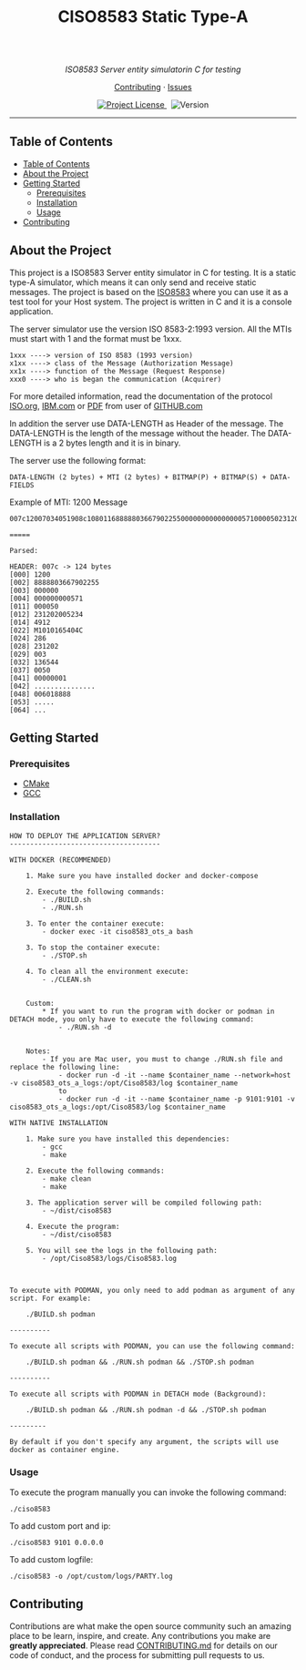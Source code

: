 <h1 align="center">CISO8583 Static Type-A</h1>
<br>
<br>

<p align="center">
  <i>ISO8583 Server entity simulatorin C for testing</i>
</p>

<p align="center">
  <a href="./CONTRIBUTING.md">Contributing</a>
  ·
  <a href="https://github.com/ZhengLinLei/Kronus.py/issues">Issues</a>
</p>

<p align="center">
  <a href="https://opensource.org/licenses/Apache-2.0">
    <img src="https://img.shields.io/badge/License-Apache%202.0-blue.svg" alt="Project License" />
  </a>&nbsp;
  <a>
    <img src="https://img.shields.io/badge/version-S.A-brightgreen" alt="Version" />
  </a>
</p>

<hr>

## Table of Contents

- [Table of Contents](#table-of-contents)
- [About the Project](#about-the-project)
- [Getting Started](#getting-started)
    - [Prerequisites](#prerequisites)
    - [Installation](#installation)
    - [Usage](#usage)
- [Contributing](#contributing)

## About the Project

This project is a ISO8583 Server entity simulator in C for testing. It is a static type-A simulator, which means it can only send and receive static messages. The project is based on the [ISO8583](https://en.wikipedia.org/wiki/ISO_8583) where you can use it as a test tool for your Host system. The project is written in C and it is a console application.

The server simulator use the version ISO 8583-2:1993 version. All the MTIs must start with 1 and the format must be 1xxx.
```
1xxx ----> version of ISO 8583 (1993 version)
x1xx ----> class of the Message (Authorization Message)
xx1x ----> function of the Message (Request Response)
xxx0 ----> who is began the communication (Acquirer)
```

For more detailed information, read the documentation of the protocol [ISO.org](https://www.iso.org/obp/ui/#iso:std:iso:8583:-1:ed-1:v1:en), [IBM.com](https://www.ibm.com/docs/en/integration-bus/10.0?topic=formats-iso8583-messaging-standard) or [PDF](https://github.com/moov-io/iso8583/blob/master/docs/iso8583.pdf) from user of [GITHUB.com](https://github.com/moov-io/iso8583)

In addition the server use DATA-LENGTH as Header of the message. The DATA-LENGTH is the length of the message without the header. The DATA-LENGTH is a 2 bytes length and it is in binary. 

The server use the following format:
```
DATA-LENGTH (2 bytes) + MTI (2 bytes) + BITMAP(P) + BITMAP(S) + DATA-FIELDS
```

Example of MTI: 1200 Message
```
007c12007034051908c1080116888880366790225500000000000000057100005023120200523449124d313031303136353430344302862312020003061365443030353020202020202020203030303030303031202020202020202020202020202020000930303630313838383801020000020000001787b59700000000

===== 

Parsed:

HEADER: 007c -> 124 bytes
[000] 1200
[002] 8888803667902255
[003] 000000
[004] 000000000571
[011] 000050
[012] 231202005234
[014] 4912
[022] M1010165404C
[024] 286
[028] 231202
[029] 003
[032] 136544
[037] 0050        
[041] 00000001
[042] ...............
[048] 006018888
[053] .....
[064] ...
```

## Getting Started

### Prerequisites

- [CMake](https://cmake.org/download/)
- [GCC](https://gcc.gnu.org/install/index.html)

### Installation

```log
HOW TO DEPLOY THE APPLICATION SERVER?
-------------------------------------

WITH DOCKER (RECOMMENDED)

    1. Make sure you have installed docker and docker-compose

    2. Execute the following commands:
        - ./BUILD.sh
        - ./RUN.sh

    3. To enter the container execute:
        - docker exec -it ciso8583_ots_a bash

    3. To stop the container execute:
        - ./STOP.sh

    4. To clean all the environment execute:
        - ./CLEAN.sh

    
    Custom:
        * If you want to run the program with docker or podman in DETACH mode, you only have to execute the following command:
            - ./RUN.sh -d


    Notes:
        - If you are Mac user, you must to change ./RUN.sh file and replace the following line:
            - docker run -d -it --name $container_name --network=host -v ciso8583_ots_a_logs:/opt/Ciso8583/log $container_name
            to
            - docker run -d -it --name $container_name -p 9101:9101 -v ciso8583_ots_a_logs:/opt/Ciso8583/log $container_name

WITH NATIVE INSTALLATION

    1. Make sure you have installed this dependencies:
        - gcc
        - make

    2. Execute the following commands:
        - make clean
        - make

    3. The application server will be compiled following path:
        - ~/dist/ciso8583

    4. Execute the program:
        - ~/dist/ciso8583

    5. You will see the logs in the following path:
        - /opt/Ciso8583/logs/Ciso8583.log



To execute with PODMAN, you only need to add podman as argument of any script. For example:

    ./BUILD.sh podman

----------

To execute all scripts with PODMAN, you can use the following command:

    ./BUILD.sh podman && ./RUN.sh podman && ./STOP.sh podman

----------

To execute all scripts with PODMAN in DETACH mode (Background):

    ./BUILD.sh podman && ./RUN.sh podman -d && ./STOP.sh podman

---------

By default if you don't specify any argument, the scripts will use docker as container engine.
```

### Usage

To execute the program manually you can invoke the following command:
```log
./ciso8583
```

To add custom port and ip:
```log
./ciso8583 9101 0.0.0.0 
```

To add custom logfile:
```log
./ciso8583 -o /opt/custom/logs/PARTY.log
```

## Contributing

Contributions are what make the open source community such an amazing place to be learn, inspire, and create. Any contributions you make are **greatly appreciated**. Please read [CONTRIBUTING.md](./CONTRIBUTING.md) for details on our code of conduct, and the process for submitting pull requests to us.